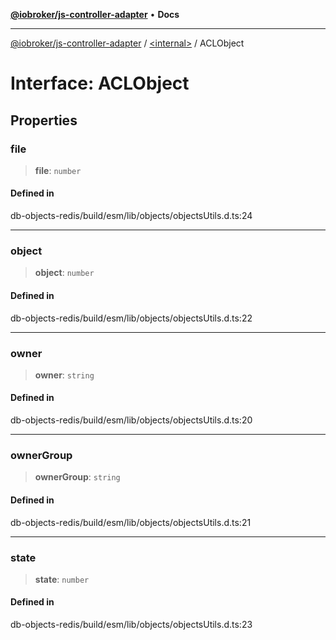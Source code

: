 [**@iobroker/js-controller-adapter**](../../README.md) • **Docs**

***

[@iobroker/js-controller-adapter](../../globals.md) / [\<internal\>](../README.md) / ACLObject

# Interface: ACLObject

## Properties

### file

> **file**: `number`

#### Defined in

db-objects-redis/build/esm/lib/objects/objectsUtils.d.ts:24

***

### object

> **object**: `number`

#### Defined in

db-objects-redis/build/esm/lib/objects/objectsUtils.d.ts:22

***

### owner

> **owner**: `string`

#### Defined in

db-objects-redis/build/esm/lib/objects/objectsUtils.d.ts:20

***

### ownerGroup

> **ownerGroup**: `string`

#### Defined in

db-objects-redis/build/esm/lib/objects/objectsUtils.d.ts:21

***

### state

> **state**: `number`

#### Defined in

db-objects-redis/build/esm/lib/objects/objectsUtils.d.ts:23

